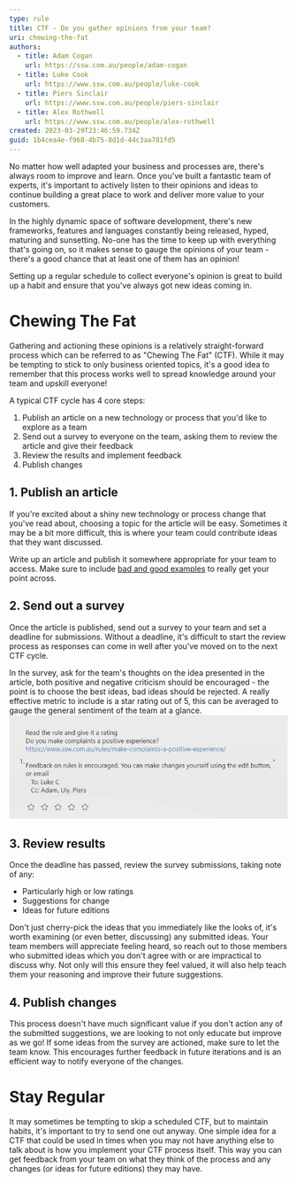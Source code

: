 ```yaml
---
type: rule
title: CTF - Do you gather opinions from your team?
uri: chewing-the-fat
authors:
  - title: Adam Cogan
    url: https://ssw.com.au/people/adam-cogan
  - title: Luke Cook
    url: https://www.ssw.com.au/people/luke-cook
  - title: Piers Sinclair
    url: https://www.ssw.com.au/people/piers-sinclair
  - title: Alex Rothwell
    url: https://www.ssw.com.au/people/alex-rothwell
created: 2023-03-29T23:46:59.734Z
guid: 1b4cea4e-f968-4b75-8d1d-44c3aa781fd5
---
```

No matter how well adapted your business and processes are, there's always room to improve and learn.
Once you've built a fantastic team of experts, it's important to actively listen to their opinions and ideas to continue building a great place to work and deliver more value to your customers.

<!--endintro-->

In the highly dynamic space of software development, there's new frameworks, features and languages constantly being released, hyped, maturing and sunsetting.
No-one has the time to keep up with everything that's going on, so it makes sense to gauge the opinions of your team - there's a good chance that at least one of them has an opinion!

Setting up a regular schedule to collect everyone's opinion is great to build up a habit and ensure that you've always got new ideas coming in.

# Chewing The Fat

Gathering and actioning these opinions is a relatively straight-forward process which can be referred to as "Chewing The Fat" (CTF).
While it may be tempting to stick to only business oriented topics, it's a good idea to remember that this process works well to spread knowledge around your team and upskill everyone!

A typical CTF cycle has 4 core steps:

1. Publish an article on a new technology or process that you'd like to explore as a team
2. Send out a survey to everyone on the team, asking them to review the article and give their feedback
3. Review the results and implement feedback
4. Publish changes

## 1. Publish an article

If you're excited about a shiny new technology or process change that you've read about, choosing a topic for the article will be easy.
Sometimes it may be a bit more difficult, this is where your team could contribute ideas that they want discussed.

Write up an article and publish it somewhere appropriate for your team to access.
Make sure to include [bad and good examples](/use-bad-and-good-examples) to really get your point across.

## 2. Send out a survey

Once the article is published, send out a survey to your team and set a deadline for submissions.
Without a deadline, it's difficult to start the review process as responses can come in well after you've moved on to the next CTF cycle.

In the survey, ask for the team's thoughts on the idea presented in the article, both positive and negative criticism should be encouraged - the point is to choose the best ideas, bad ideas should be rejected.
A really effective metric to include is a star rating out of 5, this can be averaged to gauge the general sentiment of the team at a glance.
![](ctf-survey.png)

## 3. Review results

Once the deadline has passed, review the survey submissions, taking note of any:

* Particularly high or low ratings
* Suggestions for change
* Ideas for future editions

Don't just cherry-pick the ideas that you immediately like the looks of, it's worth examining (or even better, discussing) any submitted ideas.
Your team members will appreciate feeling heard, so reach out to those members who submitted ideas which you don't agree with or are impractical to discuss why.
Not only will this ensure they feel valued, it will also help teach them your reasoning and improve their future suggestions.

## 4. Publish changes

This process doesn't have much significant value if you don't action any of the submitted suggestions, we are looking to not only educate but improve as we go!
If some ideas from the survey are actioned, make sure to let the team know.
This encourages further feedback in future iterations and is an efficient way to notify everyone of the changes.

# Stay Regular

It may sometimes be tempting to skip a scheduled CTF, but to maintain habits, it's important to try to send one out anyway.
One simple idea for a CTF that could be used in times when you may not have anything else to talk about is how you implement your CTF process itself.
This way you can get feedback from your team on what they think of the process and any changes (or ideas for future editions) they may have.